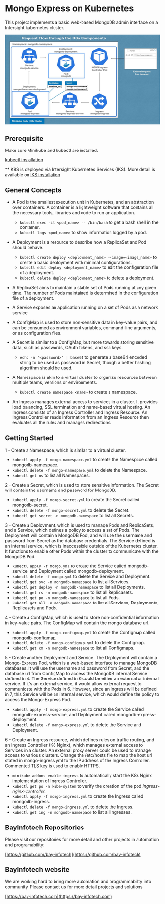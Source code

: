 # Mongo Express on Kubernetes

This project implements a basic web-based MongoDB admin interface on a Intersight kubernetes cluster.

![](resources/k8-flow.jpg)

## Prerequisite

Make sure Minikube and kubectl are installed.

[kubectl installation](https://kubernetes.io/docs/tasks/tools/install-kubectl/)  

** K8S is deployed via Intersight Kubernetes Services (IKS). 
More detail is available on [IKS installation](https://github.com/bay-infotech/terraform-iks) 

## General Concepts

- A Pod is the smallest execution unit in Kubernetes, and an abstraction over containers. A container is a lightweight software that contains all the necessary tools, libraries and code to run an application.

  - `kubectl exec -it <pod_name> -- /bin/bash` to get a bash shell in the container.
  - `kubectl logs <pod_name>` to show information logged by a pod.

- A Deployment is a resource to describe how a ReplicaSet and Pod should behave.

  - `kubectl create deploy <deployment_name> --image=<image_name>` to create a basic deployment with minimal configurations.
  - `kubectl edit deploy <deployment_name>` to edit the configuration file of a deployment.
  - `kubectl delete deploy <deployment_name>` to delete a deployment.

- A ReplicaSet aims to maintain a stable set of Pods running at any given time. The number of Pods maintained is determined in the configuration file of a deployment.

- A Service exposes an application running on a set of Pods as a network service.

- A ConfigMap is used to store non-sensitive data in key-value pairs, and can be consumed as environment variables, command-line arguments, or as configuration files.

- A Secret is similar to a ConfigMap, but more towards storing sensitive data, such as passwords, OAuth tokens, and ssh keys.

  - `echo -n '<password>' | base64` to generate a base64 encoded string to be used as password in Secret, though a better hashing algorithm should be used.

- A Namespace is akin to a virtual cluster to organize resources between multiple teams, versions or environments.

  - `kubectl create namespace <name>` to create a namespace.

- An Ingress manages external access to services in a cluster. It provides load balancing, SSL termination and name-based virtual hosting. An Ingress consists of an Ingress Controller and Ingress Resource. An Ingress Controller reads information from an Ingress Resource then evaluates all the rules and manages redirections.

## Getting Started



1 - Create a Namespace, which is similar to a virtual cluster.

- `kubectl apply -f mongo-namespace.yml` to create the Namespace called mongodb-namespace.
- `kubectl delete -f mongo-namespace.yml` to delete the Namespace.
- `kubectl get ns` to list all Namespaces.

2 - Create a Secret, which is used to store sensitive information. The Secret will contain the username and password for MongoDB.

- `kubectl apply -f mongo-secret.yml` to create the Secret called mongodb-secret.
- `kubectl delete -f mongo-secret.yml` to delete the Secret.
- `kubectl get secret -n mongodb-namespace` to list all Secrets.

3 - Create a Deployment, which is used to manage Pods and ReplicaSets, and a Service, which defines a policy to access a set of Pods. The Deployment will contain a MongoDB Pod, and will use the username and password from Secret as the database credentials. The Service defined is an internal service, which is inaccessible outside of the Kubernetes cluster. It functions to enable other Pods within the cluster to communicate with the MongoDB Pod.

- `kubectl apply -f mongo.yml` to create the Service called mongodb-service, and Deployment called mongodb-deployment.
- `kubectl delete -f mongo.yml` to delete the Service and Deployment.
- `kubectl get svc -n mongodb-namespace` to list all Services.
- `kubectl get deploy -n mongodb-namespace` to list all Deployments.
- `kubectl get rs -n mongodb-namespace` to list all Replicasets.
- `kubectl get po -n mongodb-namespace` to list all Pods.
- `kubectl get all -n mongodb-namespace` to list all Services, Deployments, Replicasets and Pods.

4 - Create a ConfigMap, which is used to store non-confidential information in key-value pairs. The ConfigMap will contain the mongo database url.

- `kubectl apply -f mongo-configmap.yml` to create the Configmap called mongodb-configmap.
- `kubectl delete -f mongo-configmap.yml` to delete the Configmap.
- `kubectl get cm -n mongodb-namespace` to list all Configmaps.

5 - Create another Deployment and Service. The Deployment will contain a Mongo-Express Pod, which is a web-based interface to manage MongoDB databases. It will use the username and password from Secret, and the database url from ConfigMap to access the MongoDB internal Service defined in 4. The Service defined in 6 could be either an external or internal service. If it's an external service, it would allow external request to communicate with the Pods in 6. However, since an Ingress will be defined in 7, this Service will be an internal service, which would define the policy to access the Mongo-Express Pod.

- `kubectl apply -f mongo-express.yml` to create the Service called mongodb-express-service, and Deployment called mongodb-express-deployment.
- `kubectl delete -f mongo-express.yml` to delete the Service and Deployment.

6 - Create an Ingress resource, which defines rules on traffic routing, and an Ingress Controller (K8 Nginx), which manages external access to Services in a cluster. An external proxy server could be used to manage access to various clusters. Change the /etc/hosts file to map the host url stated in mongo-ingress.yml to the IP address of the Ingress Controller. Commented TLS key is used to enable HTTPS.

- `minikube addons enable ingress` to automatically start the K8s Nginx implementation of Ingress Controller.
- `kubectl get po -n kube-system` to verify the creation of the pod _ingress-nginx-controller._
- `kubectl apply -f mongo-ingress.yml` to create the Ingress called mongodb-ingress.
- `kubectl delete -f mongo-ingress.yml` to delete the Ingress.
- `kubectl get ing -n mongodb-namespace` to list all Ingresses.

## BayInfotech Repositories

Please visit our repositories for more detail and other projects in automation and programability:

[https://github.com/bay-infotech](https://github.com/bay-infotech)


## BayInfotech website
We are working hard to bring more automation and programmability into community. Please contact us for more detail projects and solutions

[https://bay-infotech.com](https://bay-infotech.com)